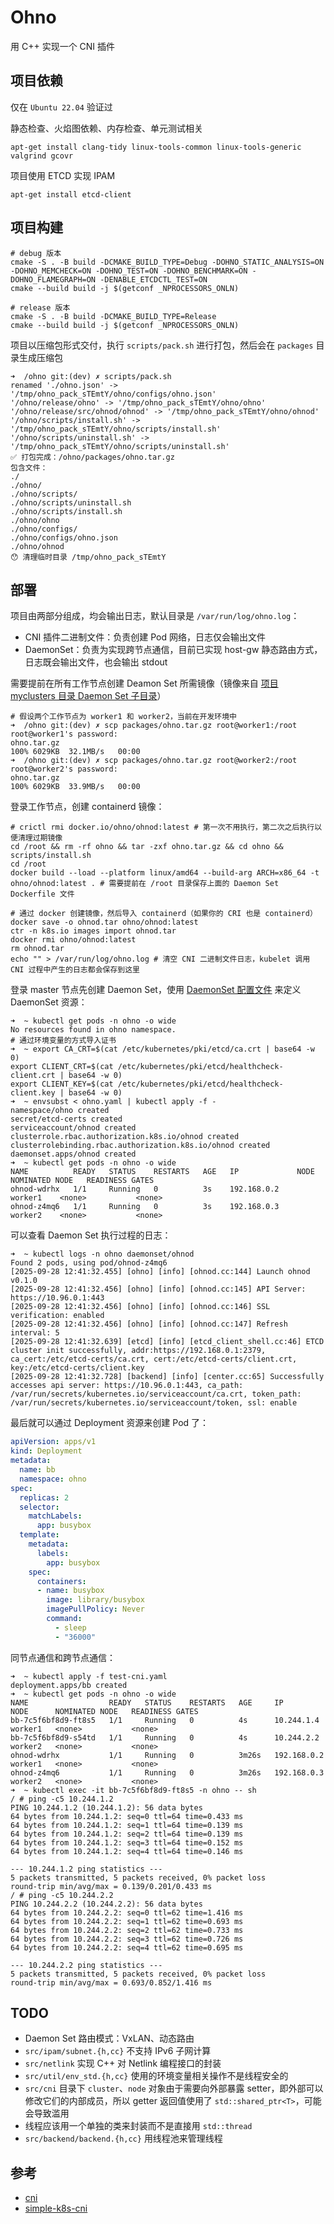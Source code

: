 # Ohno

用 C++ 实现一个 CNI 插件

## 项目依赖

仅在 `Ubuntu 22.04` 验证过

静态检查、火焰图依赖、内存检查、单元测试相关

```shell
apt-get install clang-tidy linux-tools-common linux-tools-generic valgrind gcovr
```

项目使用 ETCD 实现 IPAM

```shell
apt-get install etcd-client
```

## 项目构建

```shell
# debug 版本
cmake -S . -B build -DCMAKE_BUILD_TYPE=Debug -DOHNO_STATIC_ANALYSIS=ON -DOHNO_MEMCHECK=ON -DOHNO_TEST=ON -DOHNO_BENCHMARK=ON -DOHNO_FLAMEGRAPH=ON -DENABLE_ETCDCTL_TEST=ON
cmake --build build -j $(getconf _NPROCESSORS_ONLN)

# release 版本
cmake -S . -B build -DCMAKE_BUILD_TYPE=Release
cmake --build build -j $(getconf _NPROCESSORS_ONLN)
```

项目以压缩包形式交付，执行 `scripts/pack.sh` 进行打包，然后会在 `packages` 目录生成压缩包

```shell
➜  /ohno git:(dev) ✗ scripts/pack.sh                                     
renamed './ohno.json' -> '/tmp/ohno_pack_sTEmtY/ohno/configs/ohno.json'
'/ohno/release/ohno' -> '/tmp/ohno_pack_sTEmtY/ohno/ohno'
'/ohno/release/src/ohnod/ohnod' -> '/tmp/ohno_pack_sTEmtY/ohno/ohnod'
'/ohno/scripts/install.sh' -> '/tmp/ohno_pack_sTEmtY/ohno/scripts/install.sh'
'/ohno/scripts/uninstall.sh' -> '/tmp/ohno_pack_sTEmtY/ohno/scripts/uninstall.sh'
✅ 打包完成：/ohno/packages/ohno.tar.gz
包含文件：
./
./ohno/
./ohno/scripts/
./ohno/scripts/uninstall.sh
./ohno/scripts/install.sh
./ohno/ohno
./ohno/configs/
./ohno/configs/ohno.json
./ohno/ohnod
😯 清理临时目录 /tmp/ohno_pack_sTEmtY
```

## 部署

项目由两部分组成，均会输出日志，默认目录是 `/var/run/log/ohno.log`：

- CNI 插件二进制文件：负责创建 Pod 网络，日志仅会输出文件
- DaemonSet：负责为实现跨节点通信，目前已实现 host-gw 静态路由方式，日志既会输出文件，也会输出 stdout

需要提前在所有工作节点创建 Deamon Set 所需镜像（镜像来自 [项目 myclusters 目录 Daemon Set 子目录](./myclusters/daemon_set/Dockerfile)）

```shell
# 假设两个工作节点为 worker1 和 worker2，当前在开发环境中
➜  /ohno git:(dev) ✗ scp packages/ohno.tar.gz root@worker1:/root
root@worker1's password: 
ohno.tar.gz                                                                            100% 6029KB  32.1MB/s   00:00    
➜  /ohno git:(dev) ✗ scp packages/ohno.tar.gz root@worker2:/root  
root@worker2's password: 
ohno.tar.gz                                                                            100% 6029KB  33.9MB/s   00:00
```

登录工作节点，创建 containerd 镜像：

```shell
# crictl rmi docker.io/ohno/ohnod:latest # 第一次不用执行，第二次之后执行以便清理过期镜像
cd /root && rm -rf ohno && tar -zxf ohno.tar.gz && cd ohno && scripts/install.sh
cd /root
docker build --load --platform linux/amd64 --build-arg ARCH=x86_64 -t ohno/ohnod:latest . # 需要提前在 /root 目录保存上面的 Daemon Set Dockerfile 文件

# 通过 docker 创建镜像，然后导入 containerd（如果你的 CRI 也是 containerd）
docker save -o ohnod.tar ohno/ohnod:latest
ctr -n k8s.io images import ohnod.tar
docker rmi ohno/ohnod:latest
rm ohnod.tar
echo "" > /var/run/log/ohno.log # 清空 CNI 二进制文件日志，kubelet 调用 CNI 过程中产生的日志都会保存到这里
```

登录 master 节点先创建 Daemon Set，使用 [DaemonSet 配置文件](./scripts/ohno.yaml) 来定义 DaemonSet 资源：

```shell
➜  ~ kubectl get pods -n ohno -o wide 
No resources found in ohno namespace.
# 通过环境变量的方式导入证书
➜  ~ export CA_CRT=$(cat /etc/kubernetes/pki/etcd/ca.crt | base64 -w 0)
export CLIENT_CRT=$(cat /etc/kubernetes/pki/etcd/healthcheck-client.crt | base64 -w 0)
export CLIENT_KEY=$(cat /etc/kubernetes/pki/etcd/healthcheck-client.key | base64 -w 0)
➜  ~ envsubst < ohno.yaml | kubectl apply -f -                         
namespace/ohno created
secret/etcd-certs created
serviceaccount/ohnod created
clusterrole.rbac.authorization.k8s.io/ohnod created
clusterrolebinding.rbac.authorization.k8s.io/ohnod created
daemonset.apps/ohnod created
➜  ~ kubectl get pods -n ohno -o wide
NAME          READY   STATUS    RESTARTS   AGE   IP             NODE       NOMINATED NODE   READINESS GATES
ohnod-wdrhx   1/1     Running   0          3s    192.168.0.2    worker1    <none>           <none>
ohnod-z4mq6   1/1     Running   0          3s    192.168.0.3    worker2    <none>           <none>
```

可以查看 Daemon Set 执行过程的日志：

```shell
➜  ~ kubectl logs -n ohno daemonset/ohnod
Found 2 pods, using pod/ohnod-z4mq6
[2025-09-28 12:41:32.455] [ohno] [info] [ohnod.cc:144] Launch ohnod v0.1.0
[2025-09-28 12:41:32.456] [ohno] [info] [ohnod.cc:145] API Server:       https://10.96.0.1:443
[2025-09-28 12:41:32.456] [ohno] [info] [ohnod.cc:146] SSL verification: enabled
[2025-09-28 12:41:32.456] [ohno] [info] [ohnod.cc:147] Refresh interval: 5
[2025-09-28 12:41:32.639] [etcd] [info] [etcd_client_shell.cc:46] ETCD cluster init successfully, addr:https://192.168.0.1:2379, ca_cert:/etc/etcd-certs/ca.crt, cert:/etc/etcd-certs/client.crt, key:/etc/etcd-certs/client.key
[2025-09-28 12:41:32.728] [backend] [info] [center.cc:65] Successfully accesses api server: https://10.96.0.1:443, ca_path: /var/run/secrets/kubernetes.io/serviceaccount/ca.crt, token_path: /var/run/secrets/kubernetes.io/serviceaccount/token, ssl: enable
```

最后就可以通过 Deployment 资源来创建 Pod 了：

```yaml
apiVersion: apps/v1
kind: Deployment
metadata:
  name: bb
  namespace: ohno
spec:
  replicas: 2
  selector:
    matchLabels:
      app: busybox
  template:
    metadata:
      labels:
        app: busybox
    spec:
      containers:
      - name: busybox
        image: library/busybox
        imagePullPolicy: Never
        command:
          - sleep
          - "36000"
```

同节点通信和跨节点通信：

```shell
➜  ~ kubectl apply -f test-cni.yaml  
deployment.apps/bb created
➜  ~ kubectl get pods -n ohno -o wide
NAME                  READY   STATUS    RESTARTS   AGE     IP                NODE      NOMINATED NODE   READINESS GATES
bb-7c5f6bf8d9-ft8s5   1/1     Running   0          4s      10.244.1.4        worker1   <none>           <none>
bb-7c5f6bf8d9-s54td   1/1     Running   0          4s      10.244.2.2        worker2   <none>           <none>
ohnod-wdrhx           1/1     Running   0          3m26s   192.168.0.2       worker1   <none>           <none>
ohnod-z4mq6           1/1     Running   0          3m26s   192.168.0.3       worker2   <none>           <none>
➜  ~ kubectl exec -it bb-7c5f6bf8d9-ft8s5 -n ohno -- sh
/ # ping -c5 10.244.1.2
PING 10.244.1.2 (10.244.1.2): 56 data bytes
64 bytes from 10.244.1.2: seq=0 ttl=64 time=0.433 ms
64 bytes from 10.244.1.2: seq=1 ttl=64 time=0.139 ms
64 bytes from 10.244.1.2: seq=2 ttl=64 time=0.139 ms
64 bytes from 10.244.1.2: seq=3 ttl=64 time=0.152 ms
64 bytes from 10.244.1.2: seq=4 ttl=64 time=0.146 ms

--- 10.244.1.2 ping statistics ---
5 packets transmitted, 5 packets received, 0% packet loss
round-trip min/avg/max = 0.139/0.201/0.433 ms
/ # ping -c5 10.244.2.2
PING 10.244.2.2 (10.244.2.2): 56 data bytes
64 bytes from 10.244.2.2: seq=0 ttl=62 time=1.416 ms
64 bytes from 10.244.2.2: seq=1 ttl=62 time=0.693 ms
64 bytes from 10.244.2.2: seq=2 ttl=62 time=0.733 ms
64 bytes from 10.244.2.2: seq=3 ttl=62 time=0.726 ms
64 bytes from 10.244.2.2: seq=4 ttl=62 time=0.695 ms

--- 10.244.2.2 ping statistics ---
5 packets transmitted, 5 packets received, 0% packet loss
round-trip min/avg/max = 0.693/0.852/1.416 ms
```

## TODO

- Daemon Set 路由模式：VxLAN、动态路由
- `src/ipam/subnet.{h,cc}` 不支持 IPv6 子网计算
- `src/netlink` 实现 C++ 对 Netlink 编程接口的封装
- `src/util/env_std.{h,cc}` 使用的环境变量相关操作不是线程安全的
- `src/cni` 目录下 `cluster`、`node` 对象由于需要向外部暴露 setter，即外部可以修改它们的内部成员，所以 getter 返回值使用了 `std::shared_ptr<T>`，可能会导致滥用
- 线程应该用一个单独的类来封装而不是直接用 `std::thread`
- `src/backend/backend.{h,cc}` 用线程池来管理线程

## 参考

- [cni](https://github.com/amoghgarg/cni)
- [simple-k8s-cni](https://github.com/y805939188/simple-k8s-cni)
